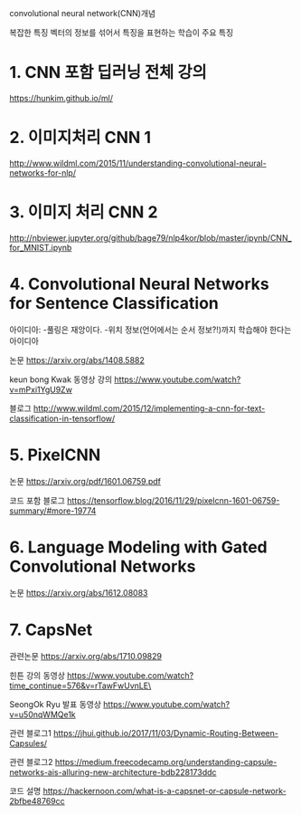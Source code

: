 

convolutional neural network(CNN)개념

복잡한 특징 벡터의 정보를 섞어서 특징을 표현하는 학습이 주요 특징

# 1. CNN 포함 딥러닝 전체 강의
https://hunkim.github.io/ml/

# 2. 이미지처리 CNN 1
http://www.wildml.com/2015/11/understanding-convolutional-neural-networks-for-nlp/


# 3. 이미지 처리 CNN 2
http://nbviewer.jupyter.org/github/bage79/nlp4kor/blob/master/ipynb/CNN_for_MNIST.ipynb


# 4. Convolutional Neural Networks for Sentence Classification
아이디아: 
-풀링은 재앙이다.
-위치 정보(언어에서는 순서 정보?!)까지 학습해야 한다는 아이디아


논문
https://arxiv.org/abs/1408.5882

keun bong Kwak 동영상 강의
https://www.youtube.com/watch?v=mPxi1YgU9Zw

블로그
http://www.wildml.com/2015/12/implementing-a-cnn-for-text-classification-in-tensorflow/

# 5. PixelCNN
논문
https://arxiv.org/pdf/1601.06759.pdf

코드 포함 블로그
https://tensorflow.blog/2016/11/29/pixelcnn-1601-06759-summary/#more-19774

# 6. Language Modeling with Gated Convolutional Networks

논문
https://arxiv.org/abs/1612.08083


# 7. CapsNet
관련논문
https://arxiv.org/abs/1710.09829

힌튼 강의 동영상
https://www.youtube.com/watch?time_continue=576&v=rTawFwUvnLE\ 

SeongOk Ryu 발표 동영상
https://www.youtube.com/watch?v=u50nqWMQe1k

관련 블로그1
https://jhui.github.io/2017/11/03/Dynamic-Routing-Between-Capsules/

관련 블로그2
https://medium.freecodecamp.org/understanding-capsule-networks-ais-alluring-new-architecture-bdb228173ddc

코드 설명
https://hackernoon.com/what-is-a-capsnet-or-capsule-network-2bfbe48769cc






